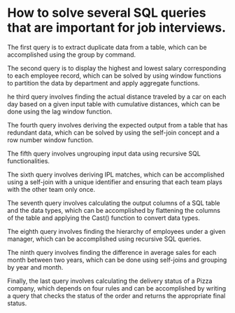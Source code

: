 # How to solve several SQL queries that are important for job interviews. 

The first query is to extract duplicate data from a table, which can be accomplished using the group by command.

The second query is to display the highest and lowest salary corresponding to each employee record, which can be solved by using window functions to partition the data by department and apply aggregate functions. 

he third query involves finding the actual distance traveled by a car on each day based on a given input table with cumulative distances, which can be done using the lag window function. 

The fourth query involves deriving the expected output from a table that has redundant data, which can be solved by using the self-join concept and a row number window function. 

The fifth query involves ungrouping input data using recursive SQL functionalities.

The sixth query involves deriving IPL matches, which can be accomplished using a self-join with a unique identifier and ensuring that each team plays with the other team only once. 

The seventh query involves calculating the output columns of a SQL table and the data types, which can be accomplished by flattening the columns of the table and applying the Cast() function to convert data types. 

The eighth query involves finding the hierarchy of employees under a given manager, which can be accomplished using recursive SQL queries. 

The ninth query involves finding the difference in average sales for each month between two years, which can be done using self-joins and grouping by year and month. 

Finally, the last query involves calculating the delivery status of a Pizza company, which depends on four rules and can be accomplished by writing a query that checks the status of the order and returns the appropriate final status.